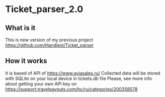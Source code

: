 # Ticket_parser_2.0
## What is it
This is new version of my previous project https://github.com/Handlest/Ticket_parser
## How it works
It is based of API of https://www.aviasales.ru/
Collected data will be stored with SQLite on your local device in tickets.db file
Please, see more info about getting your own API key on https://support.travelpayouts.com/hc/ru/categories/200358578

